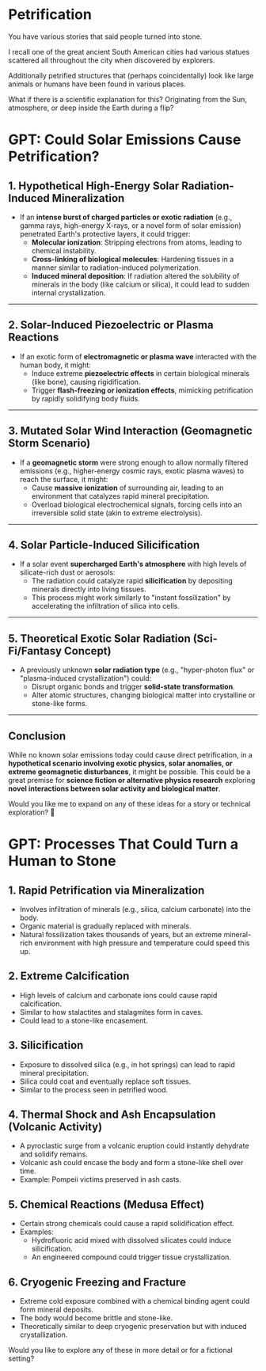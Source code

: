 # Petrification

You have various stories that said people turned into stone.

I recall one of the great ancient South American cities had various statues scattered all throughout the city when discovered by explorers.

Additionally petrified structures that (perhaps coincidentally) look like large animals or humans have been found in various places.

What if there is a scientific explanation for this? Originating from the Sun, atmosphere, or deep inside the Earth during a flip?

# GPT: Could Solar Emissions Cause Petrification?

## **1. Hypothetical High-Energy Solar Radiation-Induced Mineralization**
- If an **intense burst of charged particles or exotic radiation** (e.g., gamma rays, high-energy X-rays, or a novel form of solar emission) penetrated Earth's protective layers, it could trigger:
  - **Molecular ionization**: Stripping electrons from atoms, leading to chemical instability.
  - **Cross-linking of biological molecules**: Hardening tissues in a manner similar to radiation-induced polymerization.
  - **Induced mineral deposition**: If radiation altered the solubility of minerals in the body (like calcium or silica), it could lead to sudden internal crystallization.

---

## **2. Solar-Induced Piezoelectric or Plasma Reactions**
- If an exotic form of **electromagnetic or plasma wave** interacted with the human body, it might:
  - Induce extreme **piezoelectric effects** in certain biological minerals (like bone), causing rigidification.
  - Trigger **flash-freezing or ionization effects**, mimicking petrification by rapidly solidifying body fluids.

---

## **3. Mutated Solar Wind Interaction (Geomagnetic Storm Scenario)**
- If a **geomagnetic storm** were strong enough to allow normally filtered emissions (e.g., higher-energy cosmic rays, exotic plasma waves) to reach the surface, it might:
  - Cause **massive ionization** of surrounding air, leading to an environment that catalyzes rapid mineral precipitation.
  - Overload biological electrochemical signals, forcing cells into an irreversible solid state (akin to extreme electrolysis).

---

## **4. Solar Particle-Induced Silicification**
- If a solar event **supercharged Earth's atmosphere** with high levels of silicate-rich dust or aerosols:
  - The radiation could catalyze rapid **silicification** by depositing minerals directly into living tissues.
  - This process might work similarly to "instant fossilization" by accelerating the infiltration of silica into cells.

---

## **5. Theoretical Exotic Solar Radiation (Sci-Fi/Fantasy Concept)**
- A previously unknown **solar radiation type** (e.g., "hyper-photon flux" or "plasma-induced crystallization") could:
  - Disrupt organic bonds and trigger **solid-state transformation**.
  - Alter atomic structures, changing biological matter into crystalline or stone-like forms.

---

## **Conclusion**
While no known solar emissions today could cause direct petrification, in a **hypothetical scenario involving exotic physics, solar anomalies, or extreme geomagnetic disturbances**, it might be possible. This could be a great premise for **science fiction or alternative physics research** exploring **novel interactions between solar activity and biological matter**.

Would you like me to expand on any of these ideas for a story or technical exploration? 🚀

# GPT: Processes That Could Turn a Human to Stone

## 1. Rapid Petrification via Mineralization
- Involves infiltration of minerals (e.g., silica, calcium carbonate) into the body.
- Organic material is gradually replaced with minerals.
- Natural fossilization takes thousands of years, but an extreme mineral-rich environment with high pressure and temperature could speed this up.

## 2. Extreme Calcification
- High levels of calcium and carbonate ions could cause rapid calcification.
- Similar to how stalactites and stalagmites form in caves.
- Could lead to a stone-like encasement.

## 3. Silicification
- Exposure to dissolved silica (e.g., in hot springs) can lead to rapid mineral precipitation.
- Silica could coat and eventually replace soft tissues.
- Similar to the process seen in petrified wood.

## 4. Thermal Shock and Ash Encapsulation (Volcanic Activity)
- A pyroclastic surge from a volcanic eruption could instantly dehydrate and solidify remains.
- Volcanic ash could encase the body and form a stone-like shell over time.
- Example: Pompeii victims preserved in ash casts.

## 5. Chemical Reactions (Medusa Effect)
- Certain strong chemicals could cause a rapid solidification effect.
- Examples:
  - Hydrofluoric acid mixed with dissolved silicates could induce silicification.
  - An engineered compound could trigger tissue crystallization.

## 6. Cryogenic Freezing and Fracture
- Extreme cold exposure combined with a chemical binding agent could form mineral deposits.
- The body would become brittle and stone-like.
- Theoretically similar to deep cryogenic preservation but with induced crystallization.

Would you like to explore any of these in more detail or for a fictional setting?
